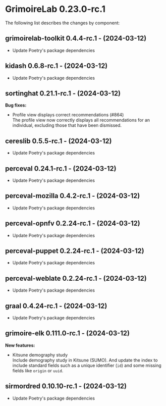 # GrimoireLab 0.23.0-rc.1
The following list describes the changes by component:

  ## grimoirelab-toolkit 0.4.4-rc.1 - (2024-03-12)
  
  * Update Poetry's package dependencies
  ## kidash 0.6.8-rc.1 - (2024-03-12)
  
  * Update Poetry's package dependencies
## sortinghat 0.21.1-rc.1 - (2024-03-12)

**Bug fixes:**

 * Profile view displays correct recommendations (#864)\
   The profile view now correctly displays all recommendations for an
   individual, excluding those that have been dismissed.

  ## cereslib 0.5.5-rc.1 - (2024-03-12)
  
  * Update Poetry's package dependencies

  ## perceval 0.24.1-rc.1 - (2024-03-12)
  
  * Update Poetry's package dependencies
  ## perceval-mozilla 0.4.2-rc.1 - (2024-03-12)
  
  * Update Poetry's package dependencies
  ## perceval-opnfv 0.2.24-rc.1 - (2024-03-12)
  
  * Update Poetry's package dependencies
  ## perceval-puppet 0.2.24-rc.1 - (2024-03-12)
  
  * Update Poetry's package dependencies
  ## perceval-weblate 0.2.24-rc.1 - (2024-03-12)
  
  * Update Poetry's package dependencies
  ## graal 0.4.24-rc.1 - (2024-03-12)
  
  * Update Poetry's package dependencies
## grimoire-elk 0.111.0-rc.1 - (2024-03-12)

**New features:**

 * Kitsune demography study\
   Include demography study in Kitsune (SUMO). And update the index to
   include standard fields such as a unique identifier (`id`) and some
   missing fields like `origin` or `uuid`.

  ## sirmordred 0.10.10-rc.1 - (2024-03-12)
  
  * Update Poetry's package dependencies
